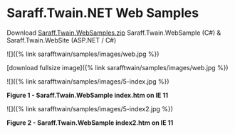 # Saraff.Twain.NET Web Samples
Download [Saraff.Twain.WebSamples.zip](https://goo.gl/eQk54c) Saraff.Twain.WebSample (C#) & Saraff.Twain.WebSite (ASP.NET / C#)

![]({% link sarafftwain/samples/images/web.jpg %})

[download fullsize image]({% link sarafftwain/samples/images/web.jpg %})

![]({% link sarafftwain/samples/images/5-index.jpg %})

**Figure 1 - Saraff.Twain.WebSample index.htm on IE 11**

![]({% link sarafftwain/samples/images/5-index2.jpg %})

**Figure 2 - Saraff.Twain.WebSample index2.htm on IE 11**

